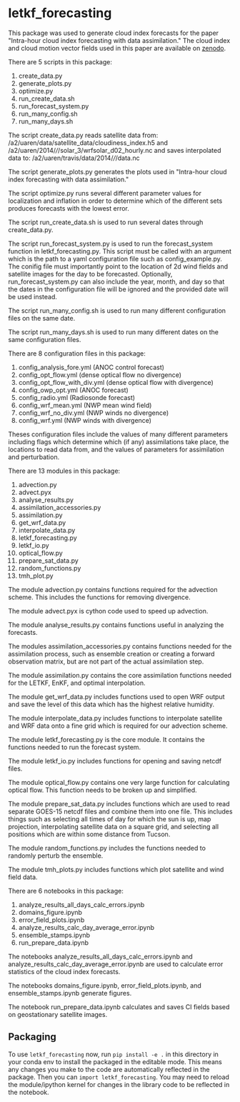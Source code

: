 # letkf_forecasting
This package was used to generate cloud index forecasts for the paper "Intra-hour cloud index forecasting with data assimilation." The cloud index and cloud motion vector fields used in this paper are available on [zenodo](https://zenodo.org/record/2574203#.XHQb1VNKh24).

There are 5 scripts in this package:
1. create_data.py
1. generate_plots.py
1. optimize.py
1. run_create_data.sh
1. run_forecast_system.py
1. run_many_config.sh
1. run_many_days.sh

The script create_data.py reads satellite data from:
/a2/uaren/data/satellite_data/cloudiness_index.h5
and
/a2/uaren/2014/*/*/solar_3/wrfsolar_d02_hourly.nc
and saves interpolated data to:
/a2/uaren/travis/data/2014/*/*/data.nc

The script generate_plots.py generates the plots used in "Intra-hour cloud index forecasting with data assimilation."

The script optimize.py runs several different parameter values for localization and inflation in order to determine which of the different sets produces forecasts with the lowest error.

The script run_create_data.sh is used to run several dates through
create_data.py.

The script run_forecast_system.py is used to run the forecast_system function
in letkf_forecasting.py. This script must be called with an argument which
is the path to a yaml configuration file such as config_example.py. The
conifig file must importantly point to the location of 2d wind fields and
satellite images for the day to be forecasted. Optionally,
run_forecast_system.py can also include the year, month, and day so that the
dates in the configuration file will be ignored and the provided date will be
used instead.

The script run_many_config.sh is used to run many different configuration files
on the same date.

The script run_many_days.sh is used to run many different dates on the same
configuration files.

There are 8 configuration files in this package:
1. config_analysis_fore.yml (ANOC control forecast)
1. config_opt_flow.yml (dense optical flow no divergence)
1. config_opt_flow_with_div.yml (dense optical flow with divergence)
1. config_owp_opt.yml (ANOC forecast)
1. config_radio.yml (Radiosonde forecast)
1. config_wrf_mean.yml (NWP mean wind field)
1. config_wrf_no_div.yml (NWP winds no divergence)
1. config_wrf.yml (NWP winds with divergence)

Theses configuration files include the values of many different parameters
including flags which determine which (if any) assimilations take place,
the locations to read data from, and the values of parameters for assimilation
and perturbation.

There are 13 modules in this package:
1. advection.py
1. advect.pyx
1. analyse_results.py
1. assimilation_accessories.py
1. assimilation.py
1. get_wrf_data.py
1. interpolate_data.py
1. letkf_forecasting.py
1. letkf_io.py
1. optical_flow.py
1. prepare_sat_data.py
1. random_functions.py
1. tmh_plot.py

The module advection.py contains functions required for the advection scheme.
This includes the functions for removing divergence.

The module advect.pyx is cython code used to speed up advection.

The module analyse_results.py contains functions useful in analyzing the
forecasts.

The modules assimilation_accessories.py contains functions needed for the
assimilation process, such as ensemble creation or creating a forward
observation matrix, but are not part of the actual assimilation step.

The module assimilation.py contains the core assimilation functions needed for
the LETKF, EnKF, and optimal interpolation.

The module get_wrf_data.py includes functions used to open WRF output and save
the level of this data which has the highest relative humidity.

The module interpolate_data.py includes functions to interpolate satellite and
WRF data onto a fine grid which is required for our advection scheme.

The module letkf_forecasting.py is the core module. It contains the functions
needed to run the forecast system.

The module letkf_io.py includes functions for opening and saving netcdf files.

The module optical_flow.py contains one very large function for calculating
optical flow. This function needs to be broken up and simplified.

The module prepare_sat_data.py includes functions which are used to read
separate GOES-15 netcdf files and combine them into one file. This includes
things such as selecting all times of day for which the sun is up, map projection,
interpolating satellite data on a square grid, and selecting all positions which
are within some distance from Tucson.

The module random_functions.py includes the functions needed to randomly perturb
the ensemble.

The module tmh_plots.py includes functions which plot satellite and wind field
data.

There are 6 notebooks in this package:
1. analyze_results_all_days_calc_errors.ipynb
1. domains_figure.ipynb
1. error_field_plots.ipynb
1. analyze_results_calc_day_average_error.ipynb
1. ensemble_stamps.ipynb
1. run_prepare_data.ipynb

The notebooks analyze_results_all_days_calc_errors.ipynb and analyze_results_calc_day_average_error.ipynb are used to calculate error statistics of the cloud index forecasts.

The notebooks domains_figure.ipynb, error_field_plots.ipynb, and ensemble_stamps.ipynb generate figures.

The notebook run_prepare_data.ipynb calculates and saves CI fields based on geostationary satellite images.

## Packaging

To use ``letkf_forecasting`` now, run ``pip install -e .`` in this directory
in your conda env to install the packaged in the editable mode. This means
any changes you make to the code are automatically reflected in the package.
Then you can ``import letkf_forecasting``.
You may need to reload the module/ipython kernel for changes in the library
code to be reflected in the notebook.
